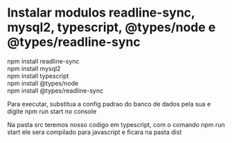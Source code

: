 # Instalar modulos readline-sync, mysql2, typescript, @types/node e @types/readline-sync

npm install readline-sync <br>
npm install mysql2 <br>
npm install typescript <br>
npm install @types/node <br>
npm install @types/readline-sync

Para executar, substitua a config padrao do banco de dados pela sua e digite npm run start no console

Na pasta src teremos nosso codigo em typescript, com o comando npm run start ele sera compilado para javascript e ficara na pasta dist
